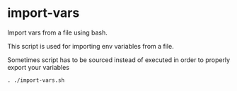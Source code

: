 # import-vars
Import vars from a file using bash.

This script is used for importing env variables from a file.

Sometimes script has to be sourced instead of executed in order to properly export your variables

```
. ./import-vars.sh
```

